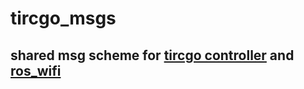 # tircgo_msgs

## shared msg scheme for [tircgo controller](https://github.com/ShengMingTang/tircgo_controller/tree/6e01d1cffae476c9d83a352fa9276cc5a15b2913) and [ros_wifi](https://github.com/NgChowYong/ros_wifi/tree/f285cafb8f282c1c7fce8a75506f9781f9a46db2)
